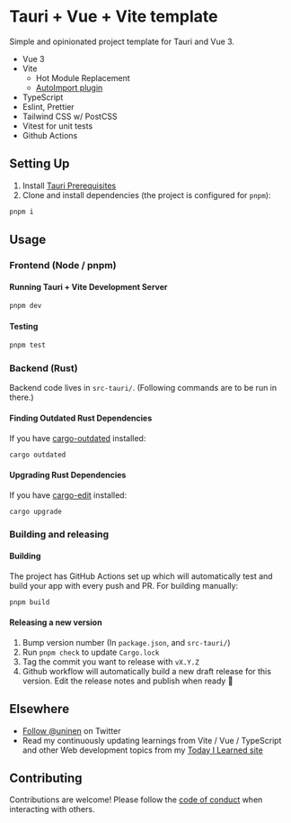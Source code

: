 # Tauri + Vue + Vite template

Simple and opinionated project template for Tauri and Vue 3.

- Vue 3
- Vite
  - Hot Module Replacement
  - [AutoImport plugin](https://github.com/antfu/unplugin-auto-import)
- TypeScript
- Eslint, Prettier
- Tailwind CSS w/ PostCSS
- Vitest for unit tests
- Github Actions

## Setting Up

1. Install [Tauri Prerequisites](https://tauri.studio/v1/guides/getting-started/prerequisites)
2. Clone and install dependencies (the project is configured for `pnpm`):

```sh
pnpm i
```

## Usage

### Frontend (Node / pnpm)

#### Running Tauri + Vite Development Server

```sh
pnpm dev
```

#### Testing

```sh
pnpm test
```

### Backend (Rust)

Backend code lives in `src-tauri/`. (Following commands are to be run in there.)

#### Finding Outdated Rust Dependencies

If you have [cargo-outdated](https://github.com/kbknapp/cargo-outdated) installed:

```sh
cargo outdated
```

#### Upgrading Rust Dependencies

If you have [cargo-edit](https://github.com/killercup/cargo-edit) installed:

```sh
cargo upgrade
```

### Building and releasing

#### Building

The project has GitHub Actions set up which will automatically test and build your app with every push and PR. For building manually:

```sh
pnpm build
```

#### Releasing a new version

1. Bump version number (In `package.json`, and `src-tauri/`)
2. Run `pnpm check` to update `Cargo.lock`
3. Tag the commit you want to release with `vX.Y.Z`
4. Github workflow will automatically build a new draft release for this version. Edit the release notes and publish when ready 🎉

## Elsewhere

- [Follow @uninen](https://twitter.com/uninen) on Twitter
- Read my continuously updating learnings from Vite / Vue / TypeScript and other Web development topics from my [Today I Learned site](https://til.unessa.net/)

## Contributing

Contributions are welcome! Please follow the [code of conduct](./CODE_OF_CONDUCT.md) when interacting with others.
